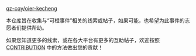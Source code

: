 [qz-cqy/oier-kecheng](https://github.com/qz-cqy/oier-kecheng)

本仓库旨在收集与“可橙事件”相关的线索或帖子，如果可能，也希望为此事件的志愿者们提供帮助。

如果您知道更多的线索，或在各大平台有更多的互助帖子，欢迎按照 [CONTRIBUTION]() 中的方法做出您的贡献！